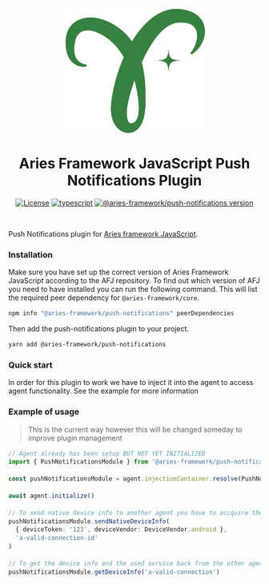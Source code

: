 <p align="center">
  <br />
  <img
    alt="Hyperledger Aries logo"
    src="https://raw.githubusercontent.com/hyperledger/aries-framework-javascript/aa31131825e3331dc93694bc58414d955dcb1129/images/aries-logo.png"
    height="250px"
  />
</p>
<h1 align="center"><b>Aries Framework JavaScript Push Notifications Plugin</b></h1>
<p align="center">
  <a
    href="https://raw.githubusercontent.com/hyperledger/aries-framework-javascript-ext/main/LICENSE"
    ><img
      alt="License"
      src="https://img.shields.io/badge/License-Apache%202.0-blue.svg"
  /></a>
  <a href="https://www.typescriptlang.org/"
    ><img
      alt="typescript"
      src="https://img.shields.io/badge/%3C%2F%3E-TypeScript-%230074c1.svg"
  /></a>
    <a href="https://www.npmjs.com/package/@aries-framework/push-notifications"
    ><img
      alt="@aries-framework/push-notifications version"
      src="https://img.shield.io/npm/v/@aries-framework/push-notifications"
  /></a>

</p>
<br />

Push Notifications plugin for [Aries framework JavaScript](https://github.com/hyperledger/aries-framework-javascript.git).

### Installation

Make sure you have set up the correct version of Aries Framework JavaScript according to the AFJ repository. To find out which version of AFJ you need to have installed you can run the following command. This will list the required peer dependency for `@aries-framework/core`.

```sh
npm info "@aries-framework/push-notifications" peerDependencies
```

Then add the push-notifications plugin to your project.

```sh
yarn add @aries-framework/push-notifications
```

### Quick start

In order for this plugin to work we have to inject it into the agent to access agent functionality. See the example for more information

### Example of usage

> This is the current way however this will be changed someday to improve plugin management

```ts
// Agent already has been setup BUT NOT YET INITIALIZED
import { PushNotificationsModule } from '@aries-framework/push-notifications'

const pushNotificationsModule = agent.injectionContainer.resolve(PushNotificationsModule)

await agent.initialize()

// To send native device info to another agent you have to accquire the device token and vendor yourself.
pushNotificationsModule.sendNativeDeviceInfo(
  { deviceToken: '123', deviceVendor: DeviceVendor.android },
  'a-valid-connection-id'
)

// To get the device info and the used service back from the other agent
pushNotificationsModule.getDeviceInfo('a-valid-connection')
```
